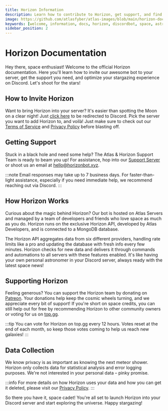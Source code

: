 ```yaml
---
title: Horizon Information
description: Learn how to contribute to Horizon, get support, and find useful information to optimize your Discord astronomy experience.
image: https://github.com/atlasfyber/atlas-images/blob/main/horizon-docs.jpg?raw=true
keywords: [welcome, information, docs, horizon, discordbot, space, astronomy, documentation, invite, info]
sidebar_position: 2
---
```

# Horizon Documentation

Hey there, space enthusiast! Welcome to the official Horizon documentation. Here you'll learn how to invite our awesome bot to your server, get the support you need, and optimize your stargazing experience on Discord. Let's shoot for the stars!

## How to Invite Horizon

Want to bring Horizon into your server? It's easier than spotting the Moon on a clear night! Just [click here](https://invite.horizonbot.xyz) to be redirected to Discord. Pick the server you want to add Horizon to, and voilà! Just make sure to check out our [Terms of Service](https://horizonbot.xyz/terms) and [Privacy Policy](https://horizonbot.xyz/privacy) before blasting off.

## Getting Support

Stuck in a black hole and need some help? The Atlas & Horizon Support Team is ready to beam you up! For assistance, hop into our [Support Server](https://support.teamatlas.dev) or shoot us an email at hello@horizonbot.xyz.

:::note
Email responses may take up to 7 business days. For faster-than-light assistance, especially if you need immediate help, we recommend reaching out via Discord.
:::

## How Horizon Works

Curious about the magic behind Horizon? Our bot is hosted on Atlas Servers and managed by a team of developers and friends who love space as much as you do. Horizon runs on the exclusive Horizon API, developed by Atlas Developers, and is connected to a MongoDB database.

The Horizon API aggregates data from six different providers, handling rate limits like a pro and updating the database with fresh info every few minutes. Horizon checks for new data and delivers it through commands and automations to all servers with these features enabled. It's like having your own personal astronomer in your Discord server, always ready with the latest space news!

## Supporting Horizon

Feeling generous? You can support the Horizon team by donating on [Patreon](https://www.patreon.com/atlasteam). Your donations help keep the cosmic wheels turning, and we appreciate every bit of support! If you're short on space credits, you can still help out for free by recommending Horizon to other community owners or voting for us on [top.gg](https://top.gg/bot/1183177251316047983).

:::tip
You can vote for Horizon on top.gg every 12 hours. Votes reset at the end of each month, so keep those votes coming to help us reach new galaxies!
:::

## Data Collection

We know privacy is as important as knowing the next meteor shower. Horizon only collects data for statistical analysis and error logging purposes. We're not interested in your personal data – pinky promise.

:::info
For more details on how Horizon uses your data and how you can get it deleted, please visit our [Privacy Policy](https://horizonbot.xyz/privacy).
:::

So there you have it, space cadet! You're all set to launch Horizon into your Discord server and start exploring the universe. Happy stargazing!
